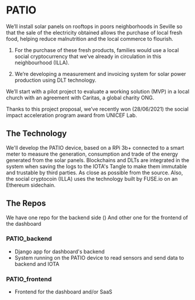 # PATIO

We’ll install solar panels on rooftops in poors neighborhoods in Seville so that the sale of the electricity obtained allows the purchase of local fresh food, helping reduce malnutrition and the local commerce to flourish.

1) For the purchase of these fresh products, families would use a local social cryptocurrency that we’ve already in circulation in this neighbourhood (ILLA). 

2) We’re developing a measurement and invoicing system for solar power production using DLT technology.

We’ll start with a pilot project to evaluate a working solution (MVP) in a local church  with an agreement with Caritas, a global charity ONG. 

Thanks to this project proposal, we’ve recently won (28/06/2021) the social impact acceleration program award from UNICEF Lab.


## The Technology

We'll develop the PATIO device, based on a RPi 3b+ connected to a smart meter to measure the generation, consumption and trade of the energy generated from the solar panels. Blockchains and DLTs are integrated in the system when saving the logs to the IOTA's Tangle to make them immutable and trustable by third parties. As close as possible from the source. Also, the social cryptocoin (ILLA) uses the technology built by FUSE.io on an Ethereum sidechain.

## The Repos

We have one repo for the backend side ()
And other one for the frontend of the dashboard

### PATIO_backend
 - Django app for dashboard's backend
 - System running on the PATIO device to read sensors and send data to backend and IOTA
 
### PATIO_frontend
 - Frontend for the dashboard and/or SaaS
